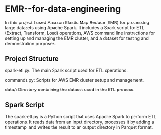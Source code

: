 # EMR--for-data-engineering

In this project I used Amazon Elastic Map Reduce (EMR) for processing large datasets using Apache Spark. It includes a Spark script for ETL (Extract, Transform, Load) operations, AWS command line instructions for setting up and managing the EMR cluster, and a dataset for testing and demonstration purposes.

## Project Structure

spark-etl.py: The main Spark script used for ETL operations.

commands.py: Scripts for AWS EMR cluster setup and management.

data/: Directory containing the dataset used in the ETL process.

## Spark Script

The spark-etl.py is a Python script that uses Apache Spark to perform ETL operations. It reads data from an input directory, processes it by adding a timestamp, and writes the result to an output directory in Parquet format.
